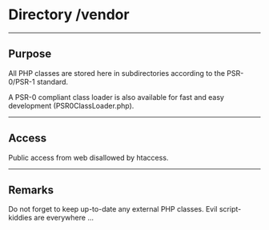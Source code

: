 # Directory /vendor

---
## Purpose

All PHP classes are stored here in subdirectories according to the PSR-0/PSR-1 standard.

A PSR-0 compliant class loader is also available for fast and easy development (PSR0ClassLoader.php).

---
## Access

Public access from web disallowed by htaccess.

---
## Remarks

Do not forget to keep up-to-date any external PHP classes.
Evil script-kiddies are everywhere ...
